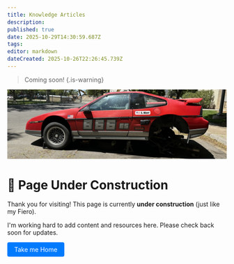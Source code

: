 ```yaml
---
title: Knowledge Articles
description: 
published: true
date: 2025-10-29T14:30:59.687Z
tags: 
editor: markdown
dateCreated: 2025-10-26T22:26:45.739Z
---
```


> Coming soon!
{.is-warning}

![Under Construction](/assets/under_construction.jpg)

# 🚧 Page Under Construction

Thank you for visiting! This page is currently **under construction** (just like my Fiero).  

I'm working hard to add content and resources here. Please check back soon for updates.

<a href="/" style="display:inline-block; padding:8px 16px; background-color:#007bff; color:white; text-decoration:none; border-radius:4px;">Take me Home</a>
